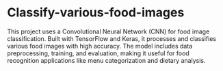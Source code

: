 # Classify-various-food-images
This project uses a Convolutional Neural Network (CNN) for food image classification. Built with TensorFlow and Keras, it processes and classifies various food images with high accuracy. The model includes data preprocessing, training, and evaluation, making it useful for food recognition applications like menu categorization and dietary analysis.
